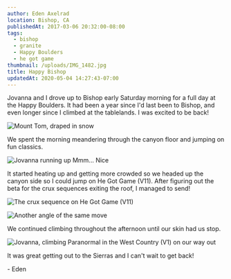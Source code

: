 ```yaml
---
author: Eden Axelrad
location: Bishop, CA
publishedAt: 2017-03-06 20:32:00-08:00
tags:
  - bishop
  - granite
  - Happy Boulders
  - he got game
thumbnail: /uploads/IMG_1482.jpg
title: Happy Bishop
updatedAt: 2020-05-04 14:27:43-07:00
---
```


Jovanna and I drove up to Bishop early Saturday morning for a full day at the Happy Boulders. It had been a year since I'd last been to Bishop, and even longer since I climbed at the tablelands. I was excited to be back!

![Mount Tom, draped in snow](/uploads/IMG_1482.jpg)

We spent the morning meandering through the canyon floor and jumping on fun classics.

![Jovanna running up Mmm... Nice](/uploads/IMG_1485.jpg)

It started heating up and getting more crowded so we headed up the canyon side so I could jump on He Got Game (V11). After figuring out the beta for the crux sequences exiting the roof, I managed to send!

![The crux sequence on He Got Game (V11)](/uploads/IMG_1503.jpg)

![Another angle of the same move](/uploads/IMG_1489.jpg)

We continued climbing throughout the afternoon until our skin had us stop.

![Jovanna, climbing Paranormal in the West Country (V1) on our way out](/uploads/IMG_1495%202.jpg)

It was great getting out to the Sierras and I can't wait to get back!

\- Eden

